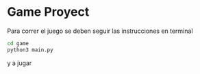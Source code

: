 # Game Proyect

Para correr el juego se deben seguir las instrucciones en terminal

``` sh
cd game
python3 main.py
```
y a jugar
